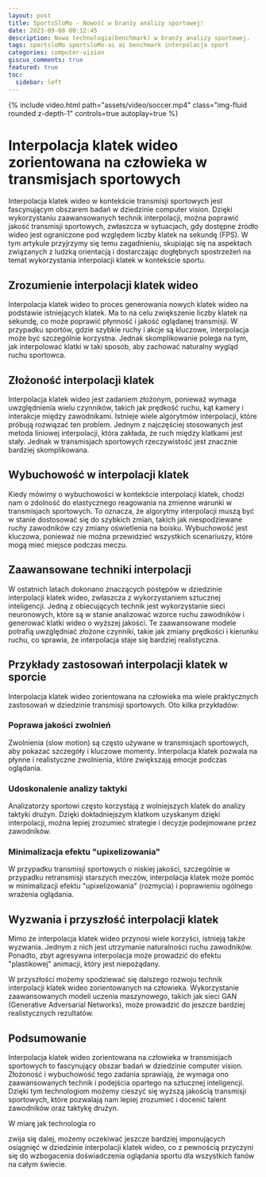 ```yaml
---
layout: post
title: SportsSloMo - Nowość w branży analizy sportowej!
date: 2023-09-08 00:12:45
description: Nowa technologia(benchmark) w branży analizy sportowej.
tags: sportsloMo sportsloMo-ai ai benchmark interpolacja sport 
categories: computer-vision
giscus_comments: true
featured: true
toc:
  sidebar: left
---
```


<div class="row mt-3">
    <div class="col-sm mt-3 mt-md-0">
        {% include video.html path="assets/video/soccer.mp4" class="img-fluid rounded z-depth-1" controls=true autoplay=true %}
    </div>
</div>

# Interpolacja klatek wideo zorientowana na człowieka w transmisjach sportowych

Interpolacja klatek wideo w kontekście transmisji sportowych jest fascynującym obszarem badań w dziedzinie computer vision. Dzięki wykorzystaniu zaawansowanych technik interpolacji, można poprawić jakość transmisji sportowych, zwłaszcza w sytuacjach, gdy dostępne źródło wideo jest ograniczone pod względem liczby klatek na sekundę (FPS). W tym artykule przyjrzymy się temu zagadnieniu, skupiając się na aspektach związanych z ludzką orientacją i dostarczając dogłębnych spostrzeżeń na temat wykorzystania interpolacji klatek w kontekście sportu.

## Zrozumienie interpolacji klatek wideo

Interpolacja klatek wideo to proces generowania nowych klatek wideo na podstawie istniejących klatek. Ma to na celu zwiększenie liczby klatek na sekundę, co może poprawić płynność i jakość oglądanej transmisji. W przypadku sportów, gdzie szybkie ruchy i akcje są kluczowe, interpolacja może być szczególnie korzystna. Jednak skomplikowanie polega na tym, jak interpolować klatki w taki sposób, aby zachować naturalny wygląd ruchu sportowca.

## Złożoność interpolacji klatek

Interpolacja klatek wideo jest zadaniem złożonym, ponieważ wymaga uwzględnienia wielu czynników, takich jak prędkość ruchu, kąt kamery i interakcje między zawodnikami. Istnieje wiele algorytmów interpolacji, które próbują rozwiązać ten problem. Jednym z najczęściej stosowanych jest metoda liniowej interpolacji, która zakłada, że ruch między klatkami jest stały. Jednak w transmisjach sportowych rzeczywistość jest znacznie bardziej skomplikowana.

## Wybuchowość w interpolacji klatek

Kiedy mówimy o wybuchowości w kontekście interpolacji klatek, chodzi nam o zdolność do elastycznego reagowania na zmienne warunki w transmisjach sportowych. To oznacza, że algorytmy interpolacji muszą być w stanie dostosować się do szybkich zmian, takich jak niespodziewane ruchy zawodników czy zmiany oświetlenia na boisku. Wybuchowość jest kluczowa, ponieważ nie można przewidzieć wszystkich scenariuszy, które mogą mieć miejsce podczas meczu.

## Zaawansowane techniki interpolacji

W ostatnich latach dokonano znaczących postępów w dziedzinie interpolacji klatek wideo, zwłaszcza z wykorzystaniem sztucznej inteligencji. Jedną z obiecujących technik jest wykorzystanie sieci neuronowych, które są w stanie analizować wzorce ruchu zawodników i generować klatki wideo o wyższej jakości. Te zaawansowane modele potrafią uwzględniać złożone czynniki, takie jak zmiany prędkości i kierunku ruchu, co sprawia, że interpolacja staje się bardziej realistyczna.

## Przykłady zastosowań interpolacji klatek w sporcie

Interpolacja klatek wideo zorientowana na człowieka ma wiele praktycznych zastosowań w dziedzinie transmisji sportowych. Oto kilka przykładów:

### Poprawa jakości zwolnień

Zwolnienia (slow motion) są często używane w transmisjach sportowych, aby pokazać szczegóły i kluczowe momenty. Interpolacja klatek pozwala na płynne i realistyczne zwolnienia, które zwiększają emocje podczas oglądania.

### Udoskonalenie analizy taktyki

Analizatorzy sportowi często korzystają z wolniejszych klatek do analizy taktyki drużyn. Dzięki dokładniejszym klatkom uzyskanym dzięki interpolacji, można lepiej zrozumieć strategie i decyzje podejmowane przez zawodników.

### Minimalizacja efektu "upixelizowania"

W przypadku transmisji sportowych o niskiej jakości, szczególnie w przypadku retransmisji starszych meczów, interpolacja klatek może pomóc w minimalizacji efektu "upixelizowania" (rozmycia) i poprawieniu ogólnego wrażenia oglądania.

## Wyzwania i przyszłość interpolacji klatek

Mimo że interpolacja klatek wideo przynosi wiele korzyści, istnieją także wyzwania. Jednym z nich jest utrzymanie naturalności ruchu zawodników. Ponadto, zbyt agresywna interpolacja może prowadzić do efektu "plastikowej" animacji, który jest niepożądany.

W przyszłości możemy spodziewać się dalszego rozwoju technik interpolacji klatek wideo zorientowanych na człowieka. Wykorzystanie zaawansowanych modeli uczenia maszynowego, takich jak sieci GAN (Generative Adversarial Networks), może prowadzić do jeszcze bardziej realistycznych rezultatów.

## Podsumowanie

Interpolacja klatek wideo zorientowana na człowieka w transmisjach sportowych to fascynujący obszar badań w dziedzinie computer vision. Złożoność i wybuchowość tego zadania sprawiają, że wymaga ono zaawansowanych technik i podejścia opartego na sztucznej inteligencji. Dzięki tym technologiom możemy cieszyć się wyższą jakością transmisji sportowych, które pozwalają nam lepiej zrozumieć i docenić talent zawodników oraz taktykę drużyn.

W miarę jak technologia ro

zwija się dalej, możemy oczekiwać jeszcze bardziej imponujących osiągnięć w dziedzinie interpolacji klatek wideo, co z pewnością przyczyni się do wzbogacenia doświadczenia oglądania sportu dla wszystkich fanów na całym świecie.